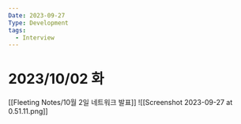 ```yaml
---
Date: 2023-09-27
Type: Development
tags:
  - Interview
---
```

# 2023/10/02 화
[[Fleeting Notes/10월 2일 네트워크 발표]]
![[Screenshot 2023-09-27 at 0.51.11.png]]